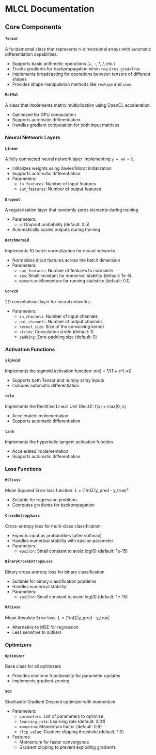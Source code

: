 # MLCL Documentation

## Core Components

#### `Tensor`
A fundamental class that represents n-dimensional arrays with automatic differentiation capabilities.
- Supports basic arithmetic operations (+, -, *, /, etc.)
- Tracks gradients for backpropagation when `requires_grad=True`
- Implements broadcasting for operations between tensors of different shapes
- Provides shape manipulation methods like `reshape` and `view`

#### `MatMul`
A class that implements matrix multiplication using OpenCL acceleration.
- Optimized for GPU computation
- Supports automatic differentiation
- Handles gradient computation for both input matrices

### Neural Network Layers

#### `Linear`
A fully connected neural network layer implementing `y = xW + b`.
- Initializes weights using Xavier/Glorot initialization
- Supports automatic differentiation
- Parameters:
  - `in_features`: Number of input features
  - `out_features`: Number of output features

#### `Dropout`
A regularization layer that randomly zeros elements during training.
- Parameters:
  - `p`: Dropout probability (default: 0.5)
- Automatically scales outputs during training

#### `BatchNorm1d`
Implements 1D batch normalization for neural networks.
- Normalizes input features across the batch dimension
- Parameters:
  - `num_features`: Number of features to normalize
  - `eps`: Small constant for numerical stability (default: 1e-5)
  - `momentum`: Momentum for running statistics (default: 0.1)

#### `Conv2D`
2D convolutional layer for neural networks.
- Parameters:
  - `in_channels`: Number of input channels
  - `out_channels`: Number of output channels
  - `kernel_size`: Size of the convolving kernel
  - `stride`: Convolution stride (default: 1)
  - `padding`: Zero-padding size (default: 0)

### Activation Functions

#### `sigmoid`
Implements the sigmoid activation function: σ(x) = 1/(1 + e^(-x))
- Supports both Tensor and numpy array inputs
- Includes automatic differentiation

#### `relu`
Implements the Rectified Linear Unit (ReLU): f(x) = max(0, x)
- Accelerated implementation
- Supports automatic differentiation

#### `tanh`
Implements the hyperbolic tangent activation function
- Accelerated implementation
- Supports automatic differentiation

### Loss Functions

#### `MSELoss`
Mean Squared Error loss function: L = (1/n)Σ(y_pred - y_true)²
- Suitable for regression problems
- Computes gradients for backpropagation

#### `CrossEntropyLoss`
Cross-entropy loss for multi-class classification
- Expects input as probabilities (after softmax)
- Handles numerical stability with epsilon parameter
- Parameters:
  - `epsilon`: Small constant to avoid log(0) (default: 1e-15)

#### `BinaryCrossEntropyLoss`
Binary cross-entropy loss for binary classification
- Suitable for binary classification problems
- Handles numerical stability
- Parameters:
  - `epsilon`: Small constant to avoid log(0) (default: 1e-15)

#### `MAELoss`
Mean Absolute Error loss: L = (1/n)Σ|y_pred - y_true|
- Alternative to MSE for regression
- Less sensitive to outliers

### Optimizers

#### `Optimizer`
Base class for all optimizers
- Provides common functionality for parameter updates
- Implements gradient zeroing

#### `SGD`
Stochastic Gradient Descent optimizer with momentum
- Parameters:
  - `parameters`: List of parameters to optimize
  - `learning_rate`: Learning rate (default: 0.01)
  - `momentum`: Momentum factor (default: 0.9)
  - `clip_value`: Gradient clipping threshold (default: 1.0)
- Features:
  - Momentum for faster convergence
  - Gradient clipping to prevent exploding gradients
